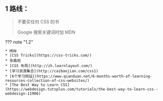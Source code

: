 
## 1 路线：

> 不要买任何 CSS 的书
>
> Google 搜索关键词时加 MDN

??? note "1.2"

    * MDN
    * [CSS Tricks](https://css-tricks.com/)
    * 张鑫旭
    * [CSS 布局](http://zh.learnlayout.com/)
    * [学习资源集合](http://caibaojian.com/css1)
    * [6个学习网站](https://www.qianduan.net/6-months-worth-of-learning-resources-collection-of-css-websites/)
    * [The Best Way to Learn CSS](https://webdesign.tutsplus.com/tutorials/the-best-way-to-learn-css--webdesign-11906)




